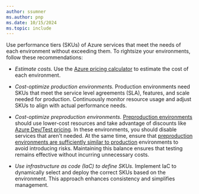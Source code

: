 ```yaml
---
author: ssumner
ms.author: pnp
ms.date: 10/15/2024
ms.topic: include
---
```

Use performance tiers (SKUs) of Azure services that meet the needs of each environment without exceeding them. To rightsize your environments, follow these recommendations:

- *Estimate costs.* Use the [Azure pricing calculator](https://azure.microsoft.com/pricing/calculator/) to estimate the cost of each environment.

- *Cost-optimize production environments.* Production environments need SKUs that meet the service level agreements (SLA), features, and scale needed for production. Continuously monitor resource usage and adjust SKUs to align with actual performance needs.

- *Cost-optimize preproduction environments.* [Preproduction environments](/azure/well-architected/cost-optimization/optimize-environment-costs#optimize-preproduction-environments) should use lower-cost resources and take advantage of discounts like [Azure Dev/Test pricing](https://azure.microsoft.com/pricing/dev-test/#overview). In these environments, you should disable services that aren't needed. At the same time, ensure that [preproduction environments are sufficiently similar to production](/azure/well-architected/cost-optimization/optimize-environment-costs#balance-similarity-with-production) environments to avoid introducing risks. Maintaining this balance ensures that testing remains effective without incurring unnecessary costs.

- *Use infrastructure as code (IaC) to define SKUs.* Implement IaC to dynamically select and deploy the correct SKUs based on the environment. This approach enhances consistency and simplifies management.